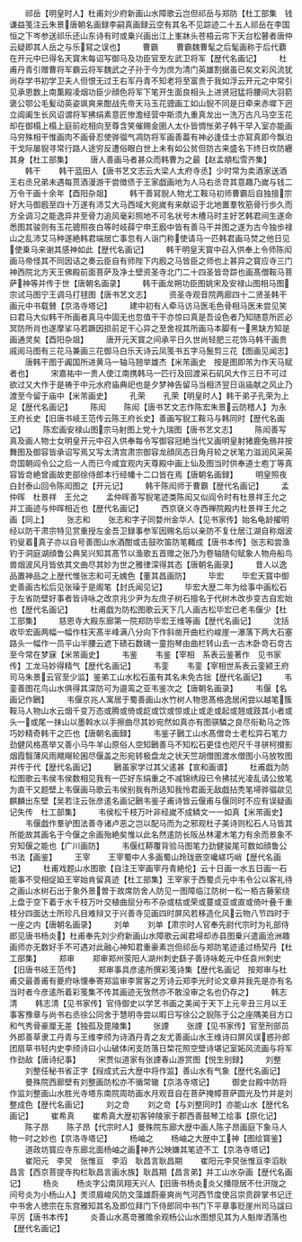 <!-- { "loadSidebar": true } -->
　　祁岳【明皇时人】杜甫刘少府新画山水障歌云岂但祁岳与郑防【杜工部集　钱谦益笺注云朱景唐朝名画録李嗣真画録云空有其名不见踪迹二十五人祁岳在李国恒之下岑参送祁乐还山东诗有时或乗兴画出江上峯牀头苍梧云帘下天台松瞽者唐仲云疑即其人岳之与乐冩之误也】
　　曹霸
　　曹霸魏曹髦之后髦画称于后代覇在开元中已得名天寳末每诏写御马及功臣官至左武卫将军【歴代名画记】
　　杜甫丹青引赠曹将军霸云将军魏武之子孙于今为庶为清门英雄割据虽已矣文彩风流犹尚存学书初学卫夫人但恨无过王右军丹青不知老将至富贵于我如浮云开元之中常引见承恩数上南薫殿凌烟功臣少顔色将军下笔开生面良相头上进贤冠猛将腰间大羽箭褒公鄂公毛髪动英姿飒爽来酣战先帝天马玉花骢画工如山貎不同是日牵来赤墀下迥立阊阖生长风诏谓将军拂绢素意匠惨澹经营中斯须九重真龙出一洗万古凡马空玉花却在御榻上榻上庭前屹相向至尊含笑催赐金圉人太仆皆惆怅弟子韩干早入室亦能画马穷殊相干惟画肉不画骨忍使骅骝气凋防将军画善葢有神必逢佳士亦冩真即今飘泊干戈际屡貎寻常行路人途穷反遭俗眼白世上未有如公贫但防古来盛名下终日坎防纒其身【杜工部集】
　　唐人善画马者甚众而韩曹为之最【赵孟頫松雪齐集】
　　韩干
　　韩干蓝田人【唐书艺文志云大梁人太府寺丞】少时常为卖酒家送酒王右丞兄弟未遇每贳酒漫游干尝徴债于王家戯画地为人马右丞竒其意趣乃嵗与钱二万令干画十余年【酉阳杂爼】
　　韩干善冩貎人物尤工鞍马初师曹霸后自独擅宗好大马御廏至四十万遂有沛艾大马西域大宛嵗有来献诏于北地置羣牧筋骨行歩久而方全调习之能逸异并至骨力追风毫彩照地不可名状号木槽马时主好艺韩君间生遂命悉图其骏则有玉花骢照夜白等时岐薛宁申王廏中皆有善马干并图之遂为古今独歩禄山之乱沛艾马种遂絶韩君端居亡事忽有人诣门称使请马一匹韩君画马焚之他日见使乗马来谢其感神如此【歴代名画记】
　　韩干明皇天寳中召入供奉上令师陈闳画马帝怪其不同因诘之奏云臣自有师陛下内廏之马皆臣之师也上甚异之寳应寺三门神西院北方天王佛殿前面菩萨及净土壁资圣寺北门二十四圣皆竒踪也画髙僧鞍马菩萨神等并传于世【唐朝名画录】
　　韩干画龙朔功臣图姚宋及安禄山图相马图宗试马图宁王调马打毬图【唐书艺文志】
　　资圣寺观音院两廊四十二贤圣韩干画元中书载賛【京洛寺塔记】
　　建中初有人牵马访马医毛色骨相马医未尝见笑曰君马大似韩干所画者真马中固无也忽值干干亦惊曰真是吾设色者乃知随意所匠必冥防所肖也遂摩挲马若蹶因损前足干心异之至舍视其所画马本脚有一黑缺方知是画通灵矣【酉阳杂爼】
　　唐开元天寳之间承平日久世尚轻肥三花饰马韩干画贵戚阅马图有三花马兼画三花御马白乐天诗云凤笺书五字马鬛剪三花【图画见闻志】
　　唐韩干图于阗国所进黄马一轴马翘举雄杰【米芾画史　按是图即芾为作天马赋者也】
　　宋嘉祐中一贵人使江南携韩马一匹行及回渡采石矶风大作三日不可过欲过又大作于是祷于中元水府庙典祀也是夕梦神告留马当相济翌日诣庙献之风止乃渡至今留于庙中【米芾画史】
　　孔荣
　　孔荣【明皇时人】韩干弟子孔荣为上足【歴代名画记】
　　陈闳
　　陈闳【唐书艺文志作陈宏朱景云防稽人】为永王府长史【旧唐书岐王范传云陈王府长史】善画写貎工鞍马与韩同时【歴代名画记】
　　陈宏画安禄山图宗马射图上党十九瑞图【唐书艺文志】
　　陈闳善写真及画人物士女明皇开元中召入供奉每令写御容冠絶当代又画明皇射猪鹿兔鴈幷按舞图及御容皆承诏写焉又写太清宫肃宗御容龙顔凤态日角月轮之状笔力滋润风采英竒国朝阎令公之后一人而已今咸宜观内天尊殿中画上仙及图当时供奉道士庖丁等真容皆竒絶曾画故吏部徐侍郎本行经幡十二口皆在焉【唐朝名画録】
　　明皇照夜白封泰山回令陈闳图之【开元记】
　　韩干陈闳师于曹霸【歴代名画记】
　　孟仲晖　杜景祥　王允之
　　孟仲晖善写貎笔迹类陈闳又似阎令时有杜景祥王允之并工画迹与仲晖相近也【歴代名画记】
　　西京褎义寺西禅院殿内杜景祥王允之画【同上】
　　张志和
　　张志和字子同婺州金华人【见书家传】始名龟龄擢明经以防干肃宗特见赏重授左金吾卫録事参军因赐名后以亲防不复仕居江湖自称烟波钓叟着真子亦以自号善图山水酒酣或击鼓吹笛防笔輙成【唐书本传】张志和尝渔钓于洞庭湖顔鲁公典吴兴知其髙节以渔歌五首赠之张乃为卷轴随句赋象人物舟船鸟兽烟波风月皆依其文曲尽其妙为世之雅律深得其态【唐朝名画录】
　　昔人以逸品置神品之上歴代惟张志和可无媿色【董其昌画防】
　　毕宏
　　毕宏天寳中御史善画古松后见张璪于是阁笔【封氏闻见记】
　　毕宏大歴二年为给事中画松石于左省防壁好事者皆诗咏之改京兆少尹为左庶子树石擅名于代树木改歩变古自宏始也【歴代名画记】
　　杜甫戯为防松图歌云天下几人画古松毕宏已老韦偃少【杜工部集】
　　慈恩寺大殿东廊第一院郑防毕宏王维等画【歴代名画记】
　　沈括收毕宏画两幅一幅作柱天髙半峰满八分向下作斜凿开曲栏约峻崖一瀑落下两大石塞路头一幅作一员平山半腰云遮下碛石数磈一童抱琴由曲栏转山去一古木卧竒石竒古至今常在梦寐【米芾画史】
　　韦鉴
　　韦鉴【宰相　系表云鉴著作　见书家传】工龙马妙得精气【歴代名画记】
　　韦銮
　　韦銮【宰相世系表云銮颍王府司马朱景云官至少监】鉴弟工山水松石虽有其名未免古拙【歴代名画记】
　　韦銮善图花鸟山水俱得其深防可为邉鸾之亚韦鉴次之【唐朝名画录】
　　韦偃【名画记作鶠】
　　韦偃京兆人寓居于蜀善画山水竹树人物思髙格逸居闲尝以越笔簇鞍马人物山水云烟千变万态或腾或倚或龁或饮或惊或止或走或起或翘或跂其小者或头一或尾一抹山以墨斡水以手擦曲尽其妙宛然如真亦有图骐驎之良尽衔勒马之饰巧妙精奇韩干之匹也【唐朝名画録】
　　韦鉴子鶠工山水髙僧竒士老松异石笔力劲健风格髙举又善小马牛羊山原俗人空知鶠善马不知松石更佳也咫尺千寻骈柯攅影烟霞翳薄风雨飕飗轮囷尽偃盖之形宛转极盘龙之状天竺胡僧图渡水僧图小马放牧图并传于代【歴代名画记】
　　鶠虽家学过其父逺甚【宣和画谱】
　　杜甫戯为防松图歌云韦侯韦侯数相见我有一匹好东绢重之不减锦绣段已令拂拭光凌乱请公放笔为直干又题壁上韦偃画马歌云韦侯别我有所适知我怜君画无敌戯拈秃笔埽骅骝歘见麒麟出东壁【吴若注云张彦逺名画记鶠韦鉴子甫诗皆云偃甫与偃同时不应有误疑画记失传　杜工部集】
　　韦侯松千枝万叶非经嵗不成鳞文一一如真【米芾画史】
　　韦偃戯作羣驴图法善寺诸卢恶之岂以配马而为之邪观杜子美诗则松石人马皆其所能故其画名于今偃之余画殆絶矣惟以此名然逺防长阪丛林灌木笔力有余而景象不穷知偃之能也【广川画防】
　　韦偃红鞯覆背验马图笔力劲健骏尾可数如顔鲁公书法【画鉴】
　　王宰
　　王宰蜀中人多画蜀山玲珑嵌空巉嵯巧峭【歴代名画记】
　　杜甫戏题山水图歌【自注王宰画宰丹青絶伦】云十日画一水五日画一石能事不受相促廹王宰始肯留真迹【杜工部集】王宰家于西蜀贞元中韦令公以客礼待之画山水树石出于象外景曽于故席防舍人防见一图障临江防树一松一栢古藤萦绕上盘于空下着于水千枝万叶交植曲屈分布不杂或枯或荣或蔓或亚或直或倚叶叠千重枝分四面达士所珍凡目难辩又于兴善寺见画四时屏风若移造化风云物八节四时于一座之内【唐朝名画录】
　　刘单
　　刘单【肃宗时人官奉先尉代宗时为礼部侍郎见唐书杨炎】杜甫奉先刘少府新画山水障歌云闻君埽却赤县图乗兴遣画沧洲趣画师亦无数好手不可遇对此融心神知君重豪素岂但祁岳与郑防笔迹逺过杨契丹【杜工部集】
　　郑审
　　郑审郑州荥阳人湖州刺史繇子善诗咏乾元中任袁州刺史【旧唐书岐王范传】
　　郑审事具彦逺所撰彩笺诗集【歴代名画记　按郑审与杜甫交最善甫有夔府咏懐奉寄郑监审李賔客之芳诗云郑李光时论文章并我先是亦有名当时者今彦逺所着彩笺集不传其画迹无攷然亦不敢没审之名也仍存之】
　　韩志清
　　韩志清【见书家传】官侍御史以学艺书画之美闻于天下上元辛丑三月以王事客豫章与尚书右丞徐公同舍于慧明寺尝以暇日写徐公之貎陈于公之座隅美目方口和气秀骨豪厘无差【独孤及毘陵集】
　　张諲
　　张諲【见书家传】官至刑部员外郎善草隶工丹青与王维李颀为诗酒丹青之友尤善画山水王维诗曰屏风误惑孙郎团扇草书轻内史李颀诗曰小山破体闲支防落日棃花照空壁诗堪记室妬风流画与将军作劲敌【唐诗纪事】
　　宋贾似道家有张諲春山游赏图【悦生别録】
　　刘整
　　刘整任秘书省正字【叚成式云大歴中将作监】善山水有气象【歴代名画记】
　　曼殊院西廊壁有刘整画防松亦不循常辙【京洛寺塔记】
　　御史台殿中防将作监刘整画山水胜光寺塔东南院周昉画水月观音自在菩萨掩幛菩萨圆光及竹并是刘整成色【歴代名画记】
　　刘之竒
　　刘之竒【与刘整同时】亦能山水【歴代名画记】
　　崔希真
　　崔希真大歴初客钟陵家于郡西善鼓琴工绘事【原化记】
　　陈子昂
　　陈子昂【代宗时人】曼殊院东廊大歴中画人陈子昂画庭下象马人物一时之妙也【京洛寺塔记】
　　杨岫之
　　杨岫之大歴中工神【图绘寳鉴】
　　道政坊寳应寺东廊北面杨岫之画神齐公映嫌其笔迹不工【京洛寺塔记】
　　崔阳元　李炅　张惟亘　李滔　耿昌言耿昌期
　　崔阳元李炅张惟亘李滔耿昌言【西京菩提寺抅栏耿昌言画水族】耿昌期【昌言弟】并工山水杂画【歴代名画记】
　　杨炎
　　杨炎字公南凤翔天兴人【旧唐书杨炎炎父播隠居不仕汧陇之间号炎为小杨山人】羙须眉峻风防文藻雄蔚豪爽尚气河西节度使吕崇贲辟掌书记迁中书舍人徳宗在东宫雅知其名及即位拜门下侍郎同中书门下平章事贬崖州司马諡曰平厉【唐书本传】
　　炎善山水髙竒雅赡余观杨公山水图想见其为人魁岸洒落也【歴代名画记】
